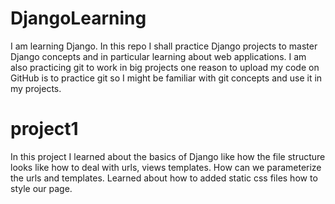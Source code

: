 # DjangoLearning
I am learning Django. In this repo I shall practice Django projects to master Django concepts and in particular learning about web applications. I am also practicing git to work in big projects one reason to upload my code on GitHub is to practice git so I might be familiar with git concepts and use it in my projects. 

# project1
In this project I learned about the basics of Django like how the file structure looks like how to deal with urls, views templates. How can we parameterize the urls and templates. Learned about how to added static css files how to style our page.